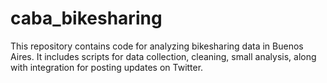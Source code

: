 # caba_bikesharing
This repository contains code for analyzing bikesharing data in Buenos Aires. It includes scripts for data collection, cleaning, small analysis, along with integration for posting updates on Twitter.
